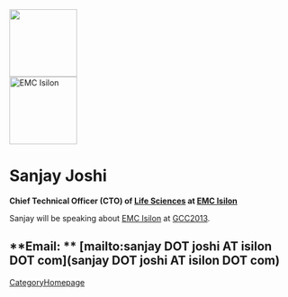
<div class='right'> <img src="/src/SanjayJoshi/SanjayJoshi.png" alt="" width="120px" /><br /><a href='http://emc.com'><img src="/src/Events/GCC2012/Sponsorships/EMCLogo260.png" alt="EMC Isilon" width="120px" /></a></div>

# Sanjay Joshi

**Chief Technical Officer (CTO) of [Life Sciences](http://www.isilon.com/industry/lifesciences) at [EMC Isilon](http://emc.com)**

Sanjay will be speaking about [EMC Isilon](http://emc.com) at [GCC2013](/src/Events/GCC2013/index.md).

**Email: ** [mailto:sanjay DOT joshi AT isilon DOT com](sanjay DOT joshi AT isilon DOT com)
----
[CategoryHomepage](/src/CategoryHomepage/index.md)
